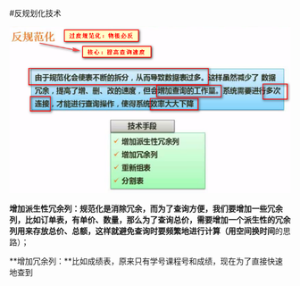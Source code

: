 #反规划化技术

![](/imgs/1.4.14-1反规范化技术.png)

**增加派生性冗余列：**规范化是消除冗余，而为了查询方便，我们要增加一些冗余列，比如订单表，有单价、数量，那么为了查询总价，需要增加一个派生性的冗余列用来存放总价、总额，这样就避免查询时要频繁地进行计算（用**空间换时间**的思路）；

**增加冗余列：**比如成绩表，原来只有学号课程号和成绩，现在为了直接快速地查到
